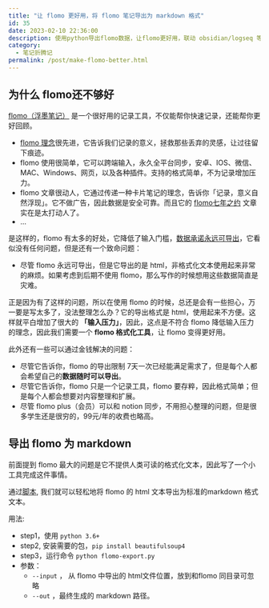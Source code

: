 ```yaml
---
title: "让 flomo 更好用，将 flomo 笔记导出为 markdown 格式"
id: 35
date: 2023-02-10 22:36:00
description: 使用python导出flomo数据，让flomo更好用，联动 obsidian/logseq 等本地 markdown 知识管理工具
category:
  - 笔记折腾记
permalink: /post/make-flomo-better.html
---
```


## 为什么 flomo还不够好

[flomo（浮墨笔记）](https://flomoapp.com/) 是一个很好用的记录工具，不仅能帮你快速记录，还能帮你更好回顾。

- [flomo 理念](https://mp.weixin.qq.com/s?__biz=MzI0MDA3MjQ2Mg==&mid=2247483825&idx=1&sn=bcd8738020aa3ab7df46dc21512c78d9&chksm=e92123d0de56aac6256620e606e75ba68a5ff3468f39ec3c5e396f37a4367a3d187a404a8585&scene=21#wechat_redirect)很先进，它告诉我们记录的意义，拯救那些丢弃的灵感，让过往留下痕迹。
- flomo 使用很简单，它可以跨端输入，永久全平台同步，安卓、IOS、微信、MAC、Windows、网页，以及各种插件。支持的格式简单，不为记录增加压力。
- flomo 文章很动人，它通过传递一种卡片笔记的理念，告诉你「记录，意义自然浮现」。它不做广告，因此数据是安全可靠。而且它的 [flomo七年之约](https://mp.weixin.qq.com/s?__biz=MzI0MDA3MjQ2Mg==&mid=2247484695&idx=1&sn=4d684ce42099c3fd4708be72c8cc37e5&chksm=e9212776de56ae60b852d0e8e39cbae81863504bb8324d42e714d1905a2cc965b0a798854770&scene=21#wechat_redirect) 文章实在是太打动人了。
- ...

是这样的，flomo 有太多的好处，它降低了输入门槛，[数据承诺永远可导出](https://help.flomoapp.com/basic/storage.html)，它看似没有任何问题，但是还有一个致命问题：

- 尽管 flomo 永远可导出，但是它导出的是 html，非格式化文本使用起来非常的麻烦。如果考虑到后期不使用 flomo，那么写作的时候想用这些数据简直是灾难。

正是因为有了这样的问题，所以在使用 flomo 的时候，总还是会有一些担心，万一要是写太多了，没法整理怎么办？它的导出格式是 html，使用起来不方便。这样就平白增加了很大的 **「输入压力」**，因此，这点是不符合 flomo 降低输入压力的理念，因此我们需要一个 **flomo 格式化工具**，让 flomo 变得更好用。

此外还有一些可以通过金钱解决的问题：

- 尽管它告诉你，flomo 的导出限制 7天一次已经能满足需求了，但是每个人都会希望自己的**数据随时可以导出**。
- 尽管它告诉你，flomo 只是一个记录工具，flomo 要存粹，因此格式简单；但是每个人都会想要对内容整理和扩展。
- 尽管 flomo plus（会员）可以和 notion 同步，不用担心整理的问题，但是很多学生还是很穷的，99元/年的收费也略高。

## 导出 flomo 为 markdown

前面提到 flomo 最大的问题是它不提供人类可读的格式化文本，因此写了一个小工具完成这件事情。

通过[脚本](https://github.com/bbruceyuan/data-export/blob/master/flomo-export.py), 我们就可以轻松地将 flomo 的 html 文本导出为标准的markdown 格式文本。

用法:

- step1，使用 `python 3.6+`
- step2, 安装需要的包，`pip install beautifulsoup4`
- step3，运行命令 `python flomo-export.py`
- 参数：
  - `--input` ， 从 flomo 中导出的 html文件位置，放到和flomo 同目录可忽略
  - `--out` ，最终生成的 markdown 路径。
